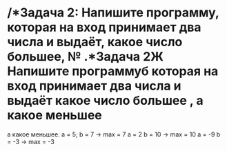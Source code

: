 # /*Задача 2: Напишите программу, которая на вход принимает два числа и выдаёт, какое число большее, № .*Задача 2Ж Напишите программуб которая на вход принимает два числа и выдаёт какое число большее , а какое меньшее
а какое меньшее.
a = 5; b = 7 -> max = 7
a = 2 b = 10 -> max = 10
a = -9 b = -3 -> max = -3


